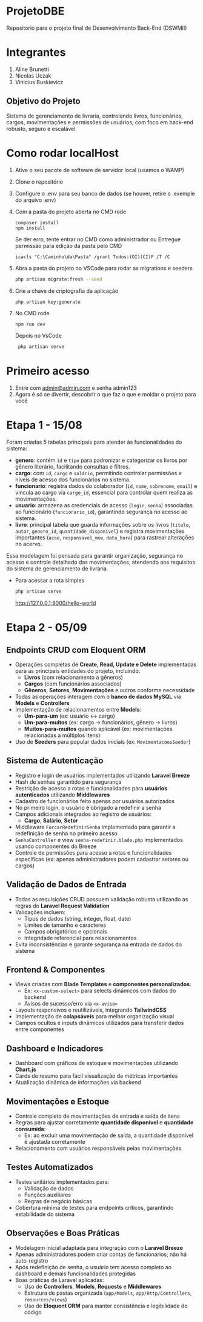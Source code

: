 # ProjetoDBE
Repositorio para o projeto final de Desenvolvimento Back-End (DSWMII)

# Integrantes
1. Aline Brunetti
2. Nicolas Uczak
3. Vinicius Buskievicz

## Objetivo do Projeto

Sistema de gerenciamento de livraria, controlando livros, funcionários, cargos, movimentações e permissões de usuários, com foco em back-end robusto, seguro e escalável.

# Como rodar localHost

1. Ative o seu pacote de software de servidor local (usamos o WAMP)
2. Clone o repositório
3. Configure o .env para seu banco de dados (se houver, retire o .exemple do arquivo .env)
4. Com a pasta do projeto aberta no CMD rode
     ```CMD
     composer install
     npm install
     ```
     Se der erro, tente entrar no CMD como administrador
     ou
     Entregue permissão para edição da pasta pelo CMD
     ```CMD
     icacls "C:\Caminho\da\Pasta" /grant Todos:(OI)(CI)F /T /C
     ```

5. Abra a pasta do projeto no VSCode para rodar as migrations e seeders
     ```bash
     php artisan migrate:fresh --seed
     ```

6. Crie a chave de criptografia da aplicação
     ```bash
     php artisan key:generate
     ```

7. No CMD rode
    ```CMD
    npm run dev
    ```
    Depois no VsCode
    ```bash
     php artisan serve
     ```
# Primeiro acesso
1. Entre com admin@admin.com e senha admin123
2. Agora é só se divertir, descobrir o que faz o que e moldar o projeto para você

# Etapa 1 - 15/08

Foram criadas 5 tabelas principais para atender às funcionalidades do sistema:

- **genero**: contém `id` e `tipo` para padronizar e categorizar os livros por gênero literário, facilitando consultas e filtros.
- **cargo**: com `id`, `cargo` e `salário`, permitindo controlar permissões e níveis de acesso dos funcionários no sistema.
- **funcionario**: registra dados do colaborador (`id`, `nome`, `sobrenome`, `email`) e vincula ao cargo via `cargo_id`, essencial para controlar quem realiza as movimentações.
- **usuario**: armazena as credenciais de acesso (`login`, `senha`) associadas ao funcionário (`funcionario_id`), garantindo segurança no acesso ao sistema.
- **livro**: principal tabela que guarda informações sobre os livros (`titulo`, `autor`, `genero_id`, `quantidade_disponivel`) e registra movimentações importantes (`acao`, `responsavel_mov`, `data_hora`) para rastrear alterações no acervo.

Essa modelagem foi pensada para garantir organização, segurança no acesso e controle detalhado das movimentações, atendendo aos requisitos do sistema de gerenciamento de livraria.

- Para acessar a rota simples
   ```bash
   php artisan serve
   ```
   http://127.0.0.1:8000/hello-world

# Etapa 2 - 05/09

## Endpoints CRUD com Eloquent ORM
- Operações completas de **Create, Read, Update e Delete** implementadas para as principais entidades do projeto, incluindo:
  - **Livros** (com relacionamento a gêneros)
  - **Cargos** (com funcionários associados)
  - **Gêneros**, **Setores**, **Movimentações** e outros conforme necessidade
- Todas as operações interagem com o **banco de dados MySQL** via **Models** e **Controllers**
- Implementação de relacionamentos entre **Models**:
  - **Um-para-um** (ex: usuário ↔ cargo)
  - **Um-para-muitos** (ex: cargo → funcionários, gênero → livros)
  - **Muitos-para-muitos** quando aplicável (ex: movimentações relacionadas a múltiplos itens)
- Uso de **Seeders** para popular dados iniciais (ex: `MovimentacoesSeeder`)

## Sistema de Autenticação
- Registro e login de usuários implementados utilizando **Laravel Breeze**
- Hash de senhas garantido para segurança
- Restrição de acesso a rotas e funcionalidades para **usuários autenticados** utilizando **Middlewares**
- Cadastro de funcionários feito apenas por usuários autorizados
- No primeiro login, o usuário é obrigado a redefinir a senha
- Campos adicionais integrados ao registro de usuários:
  - **Cargo**, **Salário**, **Setor**
- Middleware `ForcarRedefinirSenha` implementado para garantir a redefinição de senha no primeiro acesso
- `SenhaController` e view `senha-redefinir.blade.php` implementados usando componentes do Breeze
- Controle de permissões para acesso a rotas e funcionalidades específicas (ex: apenas administradores podem cadastrar setores ou cargos)

## Validação de Dados de Entrada
- Todas as requisições CRUD possuem validação robusta utilizando as regras do **Laravel Request Validation**
- Validações incluem:
  - Tipos de dados (string, integer, float, date)
  - Limites de tamanho e caracteres
  - Campos obrigatórios e opcionais
  - Integridade referencial para relacionamentos
- Evita inconsistências e garante segurança na entrada de dados do sistema

## Frontend & Componentes
- Views criadas com **Blade Templates** e **componentes personalizados**:
  - Ex: `<x-custom-select>` para selects dinâmicos com dados do backend
  - Avisos de sucesso/erro via `<x-aviso>`
- Layouts responsivos e reutilizáveis, integrando **TailwindCSS**
- Implementação de **colapsáveis** para melhor organização visual
- Campos ocultos e inputs dinâmicos utilizados para transferir dados entre componentes

## Dashboard e Indicadores
- Dashboard com gráficos de estoque e movimentações utilizando **Chart.js**
- Cards de resumo para fácil visualização de métricas importantes
- Atualização dinâmica de informações via backend

## Movimentações e Estoque
- Controle completo de movimentações de entrada e saída de itens
- Regras para ajustar corretamente **quantidade disponível** e **quantidade consumida**:
  - Ex: ao excluir uma movimentação de saída, a quantidade disponível é ajustada corretamente
- Relacionamento com usuários responsáveis pelas movimentações

## Testes Automatizados
- Testes unitários implementados para:
  - Validação de dados
  - Funções auxiliares
  - Regras de negócio básicas
- Cobertura mínima de testes para endpoints críticos, garantindo estabilidade do sistema

## Observações e Boas Práticas
- Modelagem inicial adaptada para integração com o **Laravel Breeze**
- Apenas administradores podem criar contas de funcionários; não há auto-registro
- Após redefinição de senha, o usuário tem acesso completo ao dashboard e demais funcionalidades protegidas
- Boas práticas de Laravel aplicadas:
  - Uso de **Controllers**, **Models**, **Requests** e **Middlewares**
  - Estrutura de pastas organizada (`app/Models`, `app/Http/Controllers`, `resources/views`)
  - Uso de **Eloquent ORM** para manter consistência e legibilidade do código

